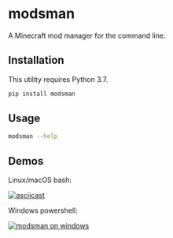 # modsman

A Minecraft mod manager for the command line.

## Installation

This utility requires Python 3.7.

```bash
pip install modsman
```

## Usage

```bash
modsman --help
```

## Demos

Linux/macOS bash:

[![asciicast](https://asciinema.org/a/hkKHmQRwcfbMathQMmzxUhKVQ.svg)](https://asciinema.org/a/hkKHmQRwcfbMathQMmzxUhKVQ)

Windows powershell:

[![modsman on windows](https://img.youtube.com/vi/E1Fd5H-JTuQ/0.jpg)](https://www.youtube.com/watch?v=E1Fd5H-JTuQ)